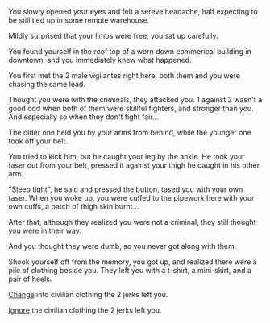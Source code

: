 You slowly opened your eyes and felt a sereve headache, half expecting to be still tied up in some remote warehouse.

Mildly surprised that your limbs were free, you sat up carefully.

You found yourself in the roof top of a worn down commerical building in downtown, and you immediately knew what happened.

You first met the 2 male vigilantes right here, both them and you were chasing the same lead.

Thought you were with the criminals, they attacked you. 1 against 2 wasn't a good odd when both of them were skillful fighters, and stronger than you. And especially so when they don't fight fair...

The older one held you by your arms from behind, while the younger one took off your belt.

You tried to kick him, but he caught your leg by the ankle. He took your taser out from your belt, pressed it against your thigh he caught in his other arm.

"Sleep tight", he said and pressed the button, tased you with your own taser. When you woke up, you were cuffed to the pipework here with your own cuffs, a patch of thigh skin burnt...

After that, although they realized you were not a criminal, they still thought you were in their way.

And you thought they were dumb, so you never got along with them.

Shook yourself off from the memory, you got up, and realized there were a pile of clothing beside you. They left you with a t-shirt, a mini-skirt, and a pair of heels.

[Change](../changed/changed.md) into civilian clothing the 2 jerks left you.

[Ignore](../darkalley/darkalley.md) the civilian clothing the 2 jerks left you.
